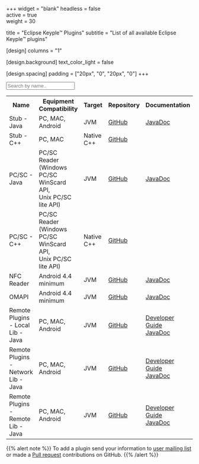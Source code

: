 +++
widget = "blank" 
headless = false  
active = true  
weight = 30 

title = "Eclipse Keyple™ Plugins"
subtitle = "List of all available Eclipse Keyple™ plugins"

[design]
  columns = "1"

[design.background]
  text_color_light = false

[design.spacing]
  padding = ["20px", "0", "20px", "0"]
+++

<input type="text" id="myInput" onkeyup="myFunction()" placeholder="Search by name..">

<table id="pluginTable">
  <tr class="header">
    <th>Name</th>
    <th>Equipment Compatibility</th>
    <th>Target</th>
    <th>Repository</th>
    <th>Documentation</th>
    <th>Latest Release</th>
    <th>Developer</th>
    <th>Star</th>
  </tr>
  <tr>
    <td>Stub - Java</td>
    <td>PC, MAC, Android</td>
    <td>JVM</td>
    <td><a href="https://github.com/eclipse/keyple-java/" target="_blank">GitHub</a></td>
    <td><a href="/reference/keyple-java-plugin-stub/" target="_blank">JavaDoc</a></td>
    <td><a class="js-github-release" href="https://github.com/eclipse/keyple-java/releases" data-repo="eclipse/keyple-java" target="_blank"><!-- V --></a></td>
    <td><a href="https://keyple.org" title="Keyple project" target="_blank">Keyple project</a></td>
    <td><span style="text-shadow: none;"><a class="github-button" href="https://github.com/eclipse/keyple-java/" data-icon="octicon-star" data-size="large" data-show-count="true" aria-label="Star this on GitHub">Star</a><script async defer src="https://buttons.github.io/buttons.js"></script></span></td>
  </tr>
  <tr>
    <td>Stub - C++</td>
    <td>PC, MAC</td>
    <td>Native C++</td>
    <td><a href="https://github.com/eclipse/keyple-cpp/" target="_blank">GitHub</a></td>
    <td></td>
    <td><a class="js-github-release" href="https://github.com/eclipse/keyple-cpp/releases" data-repo="eclipse/keyple-cpp" target="_blank"><!-- V --></a></td>
    <td><a href="https://keyple.org" title="Keyple project" target="_blank">Keyple project</a></td>
    <td><span style="text-shadow: none;"><a class="github-button" href="https://github.com/eclipse/keyple-cpp/" data-icon="octicon-star" data-size="large" data-show-count="true" aria-label="Star this on GitHub">Star</a><script async defer src="https://buttons.github.io/buttons.js"></script></span></td>
  </tr>
  <tr>
    <td>PC/SC - Java</td>
    <td>PC/SC Reader<br>(Windows PC/SC WinScard API,<br>Unix PC/SC lite API)</td>
    <td>JVM</td>
    <td><a href="https://github.com/eclipse/keyple-java/" target="_blank">GitHub</a></td>
    <td><a href="/reference/keyple-java-plugin-pcsc/" target="_blank">JavaDoc</a></td>
    <td><a class="js-github-release" href="https://github.com/eclipse/keyple-java/releases" data-repo="eclipse/keyple-java" target="_blank"><!-- V --></a></td>
    <td><a href="https://keyple.org" title="Keyple project" target="_blank">Keyple project</a></td>
    <td><span style="text-shadow: none;"><a class="github-button" href="https://github.com/eclipse/keyple-java/" data-icon="octicon-star" data-size="large" data-show-count="true" aria-label="Star this on GitHub">Star</a><script async defer src="https://buttons.github.io/buttons.js"></script></span></td>
  </tr>
  <tr>
    <td>PC/SC - C++</td>
    <td>PC/SC Reader<br>(Windows PC/SC WinScard API,<br>Unix PC/SC lite API)</td>
    <td>Native C++</td>
    <td><a href="https://github.com/eclipse/keyple-cpp/" target="_blank">GitHub</a></td>
    <td></td>
    <td><a class="js-github-release" href="https://github.com/eclipse/keyple-cpp/releases" data-repo="eclipse/keyple-cpp" target="_blank"><!-- V --></a></td>
    <td><a href="https://keyple.org" title="Keyple project" target="_blank">Keyple project</a></td>
    <td><span style="text-shadow: none;"><a class="github-button" href="https://github.com/eclipse/keyple-cpp/" data-icon="octicon-star" data-size="large" data-show-count="true" aria-label="Star this on GitHub">Star</a><script async defer src="https://buttons.github.io/buttons.js"></script></span></td>
  </tr>
  <tr>
    <td>NFC Reader</td>
    <td>Android 4.4 minimum</td>
    <td>JVM</td>
    <td><a href="https://github.com/eclipse/keyple-java/" target="_blank">GitHub</a></td>
    <td><a href="/reference/keyple-android-plugin-nfc/" target="_blank">JavaDoc</a></td>
    <td><a class="js-github-release" href="https://github.com/eclipse/keyple-java/releases" data-repo="eclipse/keyple-java" target="_blank"><!-- V --></a></td>
    <td><a href="https://keyple.org" title="Keyple project" target="_blank">Keyple project</a></td>
    <td><span style="text-shadow: none;"><a class="github-button" href="https://github.com/eclipse/keyple-java/" data-icon="octicon-star" data-size="large" data-show-count="true" aria-label="Star this on GitHub">Star</a><script async defer src="https://buttons.github.io/buttons.js"></script></span></td>
  </tr>
  <tr>
    <td>OMAPI</td>
    <td>Android 4.4 minimum</td>
    <td>JVM</td>
    <td><a href="https://github.com/eclipse/keyple-java/" target="_blank">GitHub</a></td>
    <td><a href="/reference/keyple-android-plugin-omapi/" target="_blank">JavaDoc</a></td>
    <td><a class="js-github-release" href="https://github.com/eclipse/keyple-java/releases" data-repo="eclipse/keyple-java" target="_blank"><!-- V --></a></td>
    <td><a href="https://keyple.org" title="Keyple project" target="_blank">Keyple project</a></td>
    <td><span style="text-shadow: none;"><a class="github-button" href="https://github.com/eclipse/keyple-java/" data-icon="octicon-star" data-size="large" data-show-count="true" aria-label="Star this on GitHub">Star</a><script async defer src="https://buttons.github.io/buttons.js"></script></span></td>
  </tr>
  <tr>
    <td>Remote Plugins - Local Lib - Java</td>
    <td>PC, MAC, Android</td>
    <td>JVM</td>
    <td><a href="https://github.com/eclipse/keyple-java/tree/develop/java/component/keyple-plugin/remote/local/" target="_blank">GitHub</a></td>
    <td>
      <a href="../docs/developer-guide/develop-ticketing-app-remote/">Developer Guide</a><br>
      <a href="../docs/api-reference/keyple-plugin-remote-local/1.0.0-alpha-1/index.html" target="_blank">JavaDoc</a>
    </td>
    <td><a class="js-github-release" href="https://github.com/eclipse/keyple-java/releases" data-repo="eclipse/keyple-java" target="_blank"><!-- V --></a></td>
    <td><a href="https://keyple.org" title="Keyple project" target="_blank">Keyple project</a></td>
    <td><span style="text-shadow: none;"><a class="github-button" href="https://github.com/eclipse/keyple-java/" data-icon="octicon-star" data-size="large" data-show-count="true" aria-label="Star this on GitHub">Star</a><script async defer src="https://buttons.github.io/buttons.js"></script></span></td>
  </tr>
  <tr>
    <td>Remote Plugins - Network Lib - Java</td>
    <td>PC, MAC, Android</td>
    <td>JVM</td>
    <td><a href="https://github.com/eclipse/keyple-java/tree/develop/java/component/keyple-plugin/remote/network/" target="_blank">GitHub</a></td>
    <td>
      <a href="../docs/developer-guide/develop-ticketing-app-remote/">Developer Guide</a><br>
      <a href="../docs/api-reference/keyple-plugin-remote-network/1.0.0-alpha-1/index.html" target="_blank">JavaDoc</a>
    </td>
    <td><a class="js-github-release" href="https://github.com/eclipse/keyple-java/releases" data-repo="eclipse/keyple-java" target="_blank"><!-- V --></a></td>
    <td><a href="https://keyple.org" title="Keyple project" target="_blank">Keyple project</a></td>
    <td><span style="text-shadow: none;"><a class="github-button" href="https://github.com/eclipse/keyple-java/" data-icon="octicon-star" data-size="large" data-show-count="true" aria-label="Star this on GitHub">Star</a><script async defer src="https://buttons.github.io/buttons.js"></script></span></td>
  </tr>
  <tr>
    <td>Remote Plugins - Remote Lib - Java</td>
    <td>PC, MAC, Android</td>
    <td>JVM</td>
    <td><a href="https://github.com/eclipse/keyple-java/tree/develop/java/component/keyple-plugin/remote/remote/" target="_blank">GitHub</a></td>
    <td>
      <a href="../docs/developer-guide/develop-ticketing-app-remote/">Developer Guide</a><br>
      <a href="../docs/api-reference/keyple-plugin-remote-remote/1.0.0-alpha-1/index.html" target="_blank">JavaDoc</a>
    </td>
    <td><a class="js-github-release" href="https://github.com/eclipse/keyple-java/releases" data-repo="eclipse/keyple-java" target="_blank"><!-- V --></a></td>
    <td><a href="https://keyple.org" title="Keyple project" target="_blank">Keyple project</a></td>
    <td><span style="text-shadow: none;"><a class="github-button" href="https://github.com/eclipse/keyple-java/" data-icon="octicon-star" data-size="large" data-show-count="true" aria-label="Star this on GitHub">Star</a><script async defer src="https://buttons.github.io/buttons.js"></script></span></td>
  </tr>
</table>

{{% alert note %}}
To add a plugin send your information to [user mailing list](https://accounts.eclipse.org/mailing-list/keyple-user) or made a [Pull request](https://github.com/eclipse/keyple-website/pulls) contributions on GitHub.
{{% /alert %}}

<script>
function myFunction() {
  // Declare variables
  var input, filter, table, tr, td, i, txtValue;
  input = document.getElementById("myInput");
  filter = input.value.toUpperCase();
  table = document.getElementById("pluginTable");
  tr = table.getElementsByTagName("tr");

  // Loop through all table rows, and hide those who don't match the search query
  for (i = 0; i < tr.length; i++) {
    td = tr[i].getElementsByTagName("td")[0];
    if (td) {
      txtValue = td.textContent || td.innerText;
      if (txtValue.toUpperCase().indexOf(filter) > -1) {
        tr[i].style.display = "";
      } else {
        tr[i].style.display = "none";
      }
    }
  }
}
</script>

